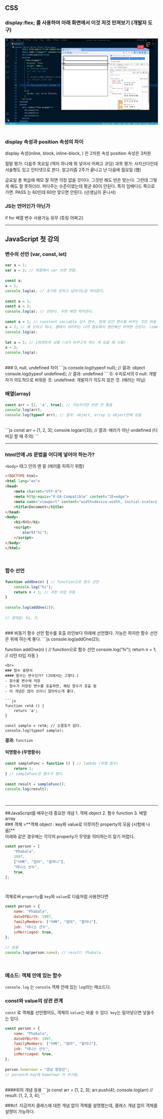 ## CSS
### display:flex; 를 사용하여 아래 화면에서 이것 저것 만져보기 (개발자 도구)
<img src="./imgs/개발자도구.png"><br><br>

### display 속성과 position 속성의 차이
display 속성(inline, block, inline-block, ) 은 2차원 속성
position 속성은 3차원

월말 평가: 다음주 목요일 (액자 하나에 뭐 넣어서 어쩌고 코딩)
과목 평가: 사지선다인데 서술형도 있고 인터넷으로 본다. 알고리즘 2주가 끝나고 난 다음에 월요일 (웹)

금요일 총 복습때 메모 잘 하면 걱정 없을 것이다. 그것만 해도 반은 맞는다.
그런데 그렇게 해도 잘 못하더라. 퍼다주는 수준이였는데 평균 80이 안된다.
특히 임베디드 쪽으로 가면.
PASS 는 60인데 60만 맞으면 안된다. (선생님이 혼나서)

### JS는 언어인가 아닌가
if for 배열 변수 사용가능 유무 (튜링 어쩌고)
<hr/>

## JavaScript 첫 강의
### 변수의 선언 (var, const, let)
```js
var a = 1;
var a = 2; // 위험해서 var 쓰면 안됨.

const a;
a = 1;
console.log(a); // 초기화 안하고 넘어가는걸 막아준다.

const a = 1;
const a = 2;
console.log(a); // 안된다. 두번 배정 막아준다.

const a = 1; // constant variable 상수 변수, 원래 있던 변수를 바꾸는 것은 허용 되지 않음.
a = 2; // 왜 쓰라고 하냐, 웹에서 데이터는 너무 중요해서 웬만해선 바뀌면 안된다. (immutability) 99%의 상황.
console.log(a);

let a = 1; // 1퍼센트의 상황 (내가 바꾸고자 하는 게 있을 때 사용)
a = 2;
console.log(a); 
```
<br>
### 0, null, undefined 차이
```js
console.log(typeof null); // 결과: object
console.log(typeof undefined); // 결과: undefined
```
0: 수치로서의 0
null: 개발자가 의도적으로 비워둔 것.
undefined: 개발자가 의도치 않은 것. (에러는 아님)
<br>

### 배열(array)
```js
const arr = [1, 'a', true]; // 가능하지만 쓰면 안 좋음
console.log(arr);
console.log(typeof arr); // 결과: object, array 는 object안에 있음
```
<br>
```js
const arr = [1, 2, 3];
console.log(arr[3]); // 결과: 에러가 아닌 undefined (디버깅 할 때 주의)
```
<hr>

### html안에 JS 문법을 어디에 넣어야 하는가?
`<body>` 태그 안의 맨 밑 (에러를 피하기 위함)
```html
<!DOCTYPE html>
<html lang="en">
<head>
    <meta charset="UTF-8">
    <meta http-equiv="X-UA-Compatible" content="IE=edge">
    <meta name="viewport" content="width=device-width, initial-scale=1.0">
    <title>Document</title>
</head>
<body>
    <h1>하이</h1>
    <script>
        alert("hi");
    </script>
</body>
</html>
```
<br>

### 함수 선언
```js
function addOne(n) { // function으로 함수 선언
    console.log("hi");
    return n + 1; // 리턴 타입 자동
}

console.log(addOne(2));

// 결과값: hi, 3;
```
<br>
### 비동기 함수 선언
함수를 호출 라인보다 아래에 선언했다. 가능은 하지만 함수 선언은 위에 하는게 좋다.
```js
console.log(addOne(2));

function addOne(n) { // function으로 함수 선언
    console.log("hi");
    return n + 1; // 리턴 타입 자동
}
```
<br>
### 함수 표현식
#### 함수는 변수인가? (JS에서는 그렇다.)
- 함수를 변수에 저장
- 함수가 저장된 변수를 호출하면, 해당 함수가 호출 됨
- 이 개념은 많이 쓰이니 알아두는게 좋다.

```js
function retA () {
    return 'a';
}

const sample = retA; // 소괄호가 없다.
console.log(typeof sample);
```
**결과:** `function`
<br>
#### 익명함수 (무명함수)
```js
const sampleFunc = function () { // lambda (무명 함수)
    return 1;
} // sampleFunc은 함수가 됐다.

const result = sampleFunc();
console.log(result);
```
<br>
<hr>
##JavaScript를 배우는데 중요한 개념
1. 객체 object
2. 함수 function
3. 배열 array
<br>
### 객체
>**객체 object : key와 value로 이루어진 property의 모음 (시험에 나옴)**

<br/>
아래와 같은 경우에는 각각의 property가 무엇을 의미하는지 알기 어렵다.

```js
const person = [
    "Phabala",
    1997,
    ["아빠", "엄마", "할머니"],
    "테니스 선수",
    true,
];
```
<br/>

객체로써 `property`를 `key`와 `value`로 다음처럼 사용한다면
```js
const person = {
    name: "Phabala",
    dateOfBirth: 1997,
    familyMembers: ["아빠", "엄마", "할머니"],
    job: "테니스 선수",
    isMerriaged: true,
};

// 응용
console.log(person.name); // result: Phabala
```
<br>

### 메소드: 객체 안에 있는 함수
`console.log` 는 `console` 객체 안에 있는 `log`라는 메소드다.
<br>

### const와 value의 상관 관계
`const` 로 객체를 선언했어도, 객체의 `value`는 바꿀 수 있다.
`key`는 밀어넣으면 넣을수는 있다.
```js
const person = {
    name: "Phabala",
    dateOfBirth: 1997,
    familyMembers: ["아빠", "엄마", "할머니"],
    job: "테니스 선수",
    isMerriaged: true,
};

person.hometown = "경남 함양군";
// person의 key에 hometown 이 추가됨.
```
<br>
####위의 개념 응용
```js
const arr = [1, 2, 3];
arr.push(4);
console.log(arr) // result: [1, 2, 3, 4];
```
<br>

###cf.
지금까지 클래스에 대한 개념 없이 객체를 설명했는데, 클래스 개념 없이 객체를 설명이 가능하다.